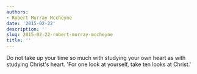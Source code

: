 ```yaml
---
authors:
- Robert Murray Mccheyne
date: '2015-02-22'
description: ''
slug: 2015-02-22-robert-murray-mccheyne
title: ''
---
```

Do not take up your time so much with studying your own heart as with studying Christ's heart. 'For one look at yourself, take ten looks at Christ.'



